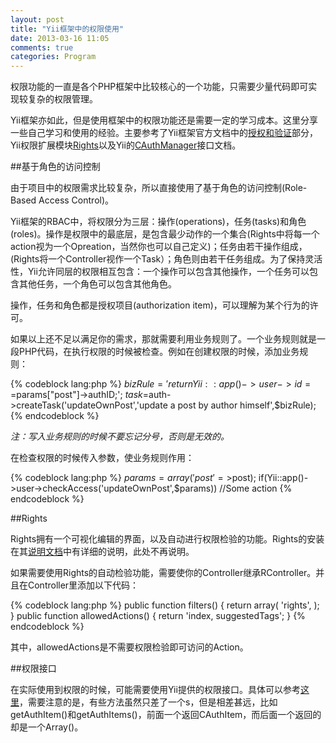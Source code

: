 ```yaml
---
layout: post
title: "Yii框架中的权限使用"
date: 2013-03-16 11:05
comments: true
categories: Program
---
```


权限功能的一直是各个PHP框架中比较核心的一个功能，只需要少量代码即可实现较复杂的权限管理。

Yii框架亦如此，但是使用框架中的权限功能还是需要一定的学习成本。这里分享一些自己学习和使用的经验。主要参考了Yii框架官方文档中的[授权和验证](http://www.yiiframework.com/doc/guide/1.1/zh_cn/topics.auth)部分，Yii权限扩展模块[Rights](http://code.google.com/p/yii-rights/)以及Yii的[CAuthManager](http://www.yiiframework.com/doc/api/1.1/CAuthManager)接口文档。

<!-- more -->

##基于角色的访问控制

由于项目中的权限需求比较复杂，所以直接使用了基于角色的访问控制(Role-Based Access Control)。

Yii框架的RBAC中，将权限分为三层：操作(operations)，任务(tasks)和角色(roles)。操作是权限中的最底层，是包含最少动作的一个集合(Rights中将每一个action视为一个Opreation，当然你也可以自己定义)；任务由若干操作组成，(Rights将一个Controller视作一个Task）；角色则由若干任务组成。为了保持灵活性，Yii允许同层的权限相互包含：一个操作可以包含其他操作，一个任务可以包含其他任务，一个角色可以包含其他角色。

操作，任务和角色都是授权项目(authorization item)，可以理解为某个行为的许可。

如果以上还不足以满足你的需求，那就需要利用业务规则了。一个业务规则就是一段PHP代码，在执行权限的时候被检查。例如在创建权限的时候，添加业务规则：

{% codeblock lang:php %}
$bizRule='return Yii::app()->user->id==$params["post"]->authID;';
$task=$auth->createTask('updateOwnPost','update a post by author himself',$bizRule);
{% endcodeblock %}

*注：写入业务规则的时候不要忘记分号，否则是无效的。*

在检查权限的时候传入参数，使业务规则作用：

{% codeblock lang:php %}
$params=array('post'=>$post);
if(Yii::app()->user->checkAccess('updateOwnPost',$params))
    //Some action
{% endcodeblock %}

##Rights

Rights拥有一个可视化编辑的界面，以及自动进行权限检验的功能。Rights的安装在其[说明文档](http://yii-rights.googlecode.com/files/yii-rights-doc-1.2.0.pdf)中有详细的说明，此处不再说明。

如果需要使用Rights的自动检验功能，需要使你的Controller继承RController。并且在Controller里添加以下代码：

{% codeblock lang:php %}
public function filters()
{
    return array(
    'rights',
    );
}
public function allowedActions()
{
    return 'index, suggestedTags';
}
{% endcodeblock %}

其中，allowedActions是不需要权限检验即可访问的Action。

##权限接口

在实际使用到权限的时候，可能需要使用Yii提供的权限接口。具体可以参考[这里](http://www.yiiframework.com/doc/api/1.1/CAuthManager)，需要注意的是，有些方法虽然只差了一个s，但是相差甚远，比如getAuthItem()和getAuthItems()，前面一个返回CAuthItem，而后面一个返回的却是一个Array()。
